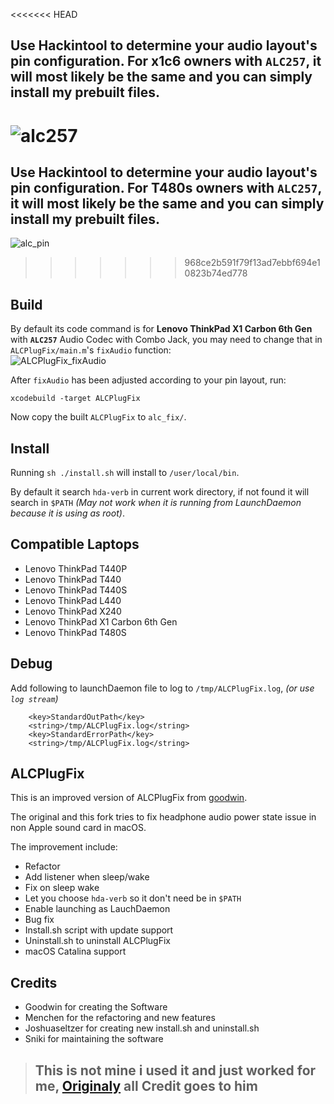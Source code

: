 <<<<<<< HEAD
## **Use Hackintool to determine your audio layout's pin configuration. For x1c6 owners with `ALC257`, it will most likely be the same and you can simply install my prebuilt files.**
![alc257](https://github.com/tylernguyen/x1c6-hackintosh/blob/master/docs/references/alc285_pin.png) 
=======
## **Use Hackintool to determine your audio layout's pin configuration. For T480s owners with `ALC257`, it will most likely be the same and you can simply install my prebuilt files.**
![alc_pin](https://github.com/tylernguyen/x1c6-hackintosh/blob/master/docs/references/alc285_pin.png) 
>>>>>>> 968ce2b591f79f13ad7ebbf694e10823b74ed778

Build
-------

By default its code command is for **Lenovo ThinkPad X1 Carbon 6th Gen** with **`ALC257`** Audio Codec with Combo Jack, you may need to change that in `ALCPlugFix/main.m`'s `fixAudio` function:   
![ALCPlugFix_fixAudio](https://github.com/tylernguyen/x1c6-hackintosh/blob/master/docs/img/ALCPlugFix_fixAudio.png)   

After `fixAudio` has been adjusted according to your pin layout, run:  
```
xcodebuild -target ALCPlugFix
```
Now copy the built `ALCPlugFix` to `alc_fix/`.  

Install
-------
Running `sh ./install.sh` will install to `/user/local/bin`.

By default it search `hda-verb` in current work directory, if not found it will search in `$PATH` _(May not work when it is running from LaunchDaemon because it is using as root)_.

Compatible Laptops
------------------
- Lenovo ThinkPad T440P
- Lenovo ThinkPad T440
- Lenovo ThinkPad T440S
- Lenovo ThinkPad L440
- Lenovo ThinkPad X240
- Lenovo ThinkPad X1 Carbon 6th Gen
- Lenovo ThinkPad T480S

Debug
-----

Add following to launchDaemon file to log to `/tmp/ALCPlugFix.log`, _(or use `log stream`)_

```
	<key>StandardOutPath</key>
	<string>/tmp/ALCPlugFix.log</string>
	<key>StandardErrorPath</key>
	<string>/tmp/ALCPlugFix.log</string>
```

ALCPlugFix
----------

This is an improved version of ALCPlugFix from [goodwin](https://github.com/goodwin/ALCPlugFix).

The original and this fork tries to fix headphone audio power state issue in non Apple sound card in macOS.

The improvement include:

 - Refactor
 - Add listener when sleep/wake
 - Fix on sleep wake
 - Let you choose `hda-verb` so it don't need be in `$PATH`
 - Enable launching as LauchDaemon
 - Bug fix
 - Install.sh script with update support
 - Uninstall.sh to uninstall ALCPlugFix
 - macOS Catalina support

Credits
-----

- Goodwin for creating the Software
- Menchen for the refactoring and new features
- Joshuaseltzer for creating new install.sh and uninstall.sh
- Sniki for maintaining the software

> ## This is not mine i used it and just worked for me, [Originaly](https://github.com/tylernguyen/x1c6-hackintosh/tree/master/patches/ALCPlugFix) all Credit goes to him
